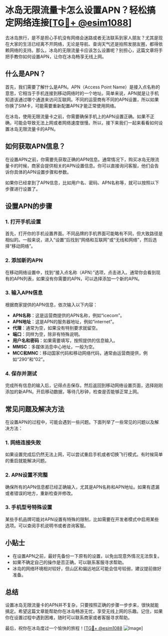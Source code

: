 # 冰岛无限流量卡怎么设置APN？轻松搞定网络连接[[TG💪+ @esim1088](https://t.me/s/esim1088)]

去冰岛旅行，是不是担心手机没有网络会迷路或者无法联系到家人朋友？尤其是现在大家的生活已经离不开网络，无论是导航、查询天气还是拍照发朋友圈，都得依赖网络的支持。那么，冰岛的无限流量卡应该怎么设置呢？别担心，这篇文章将手把手教你如何设置APN，让你在冰岛畅享无线上网。

## 什么是APN？

首先，我们需要了解什么是APN。APN（Access Point Name）是接入点名称的意思，它相当于手机连接到移动网络时的一个地址。简单来说，APN就是让手机知道该通过哪个通道来访问互联网。不同的运营商有不同的APN设置，所以如果你换了SIM卡，可能需要重新配置APN才能正常使用网络。

在冰岛，使用无限流量卡之前，你需要确保手机上的APN设置正确。如果不正确，可能会导致无法上网或者网络速度很慢。所以，接下来我们一起来看看如何设置冰岛无限流量卡的APN。

## 如何获取APN信息？

在设置APN之前，你需要先获取正确的APN信息。通常情况下，购买冰岛无限流量卡的时候，商家会提供相关的APN设置信息。你可以直接询问客服，他们会告诉你具体的APN设置步骤和参数。

如果你已经拿到了APN信息，比如用户名、密码、APN名称等，就可以按照以下步骤进行设置了。

## 设置APN的步骤

### 1. 打开手机设置

首先，打开你的手机设置界面。不同品牌的手机界面可能略有不同，但大致路径是相似的。一般来说，进入“设置”后找到“网络和互联网”或“无线和网络”，然后选择“移动网络”。

### 2. 添加新的APN

在移动网络设置中，找到“接入点名称（APN）”选项，点击进入。通常你会看到现有的APN列表，如果没有你需要的APN，可以选择添加一个新的APN。

### 3. 输入APN信息

根据商家提供的APN信息，依次输入以下内容：

- **APN名称**：这是运营商提供的APN名称，例如“icecom”。
- **APN地址**：这是APN的服务器地址，例如“internet”。
- **代理**：通常为空，如果没有特别要求就留空。
- **端口**：同样为空，除非有特殊说明。
- **用户名和密码**：如果需要填写，按照提供的信息输入。
- **MMSC**：多媒体消息中心地址，一般为空。
- **MCC和MNC**：移动国家代码和移动网络代码，通常由运营商提供，例如“290”和“02”。

### 4. 保存并测试

完成所有信息的输入后，记得点击保存。然后返回到移动网络设置页面，选择刚刚添加的新APN。开启移动数据，等待几秒钟，检查是否能够正常上网。

## 常见问题及解决方法

在设置APN的过程中，可能会遇到一些问题。下面列举了一些常见的问题以及解决方法：

### 1. 网络连接失败

如果设置完成后仍然无法上网，可以尝试重启手机或者切换飞行模式。有时候简单的重启就能解决问题。

### 2. APN设置不完整

确保所有的APN信息都已经正确输入，尤其是APN名称和APN地址。如果有遗漏或者错误的地方，重新检查并修改。

### 3. 手机型号特殊设置

某些手机品牌可能对APN设置有特殊的限制，比如需要在开发者模式中启用某些选项。可以查阅手机说明书或者咨询客服。

## 小贴士

- 在设置APN之前，最好先备份一下原有的设置，以免出现意外情况无法恢复。
- 如果不确定自己的操作是否正确，可以联系客服寻求帮助。
- 冰岛的网络环境相对较好，但山区和偏远地区可能会信号较弱，建议提前做好准备。

## 总结

设置冰岛无限流量卡的APN并不复杂，只要按照正确的步骤一步步来，很快就能搞定。希望这篇文章能帮助你在冰岛畅游无忧，享受无线上网的乐趣。记住，如果你在设置过程中遇到困难，随时可以联系商家或者客服寻求帮助。

最后，祝你在冰岛度过一个愉快的旅程！[[TG💪+ @esim1088](https://t.me/s/esim1088) ![Image](https://i.postimg.cc/4NQfJmqS/Snipaste-2025-05-13-00-14-12.png)]